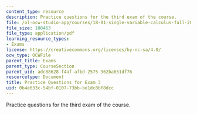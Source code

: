```yaml
---
content_type: resource
description: Practice questions for the third exam of the course.
file: /ol-ocw-studio-app/courses/18-01-single-variable-calculus-fall-2006/0b4e633c54bf010773bbbe1dc8bf8dcc_prexam3a.pdf
file_size: 108463
file_type: application/pdf
learning_resource_types:
- Exams
license: https://creativecommons.org/licenses/by-nc-sa/4.0/
ocw_type: OCWFile
parent_title: Exams
parent_type: CourseSection
parent_uid: adc88628-f4af-afbd-2575-962ba651df76
resourcetype: Document
title: Practice Questions for Exam 3
uid: 0b4e633c-54bf-0107-73bb-be1dc8bf8dcc
---
```

Practice questions for the third exam of the course.